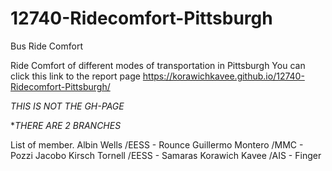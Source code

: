 # 12740-Ridecomfort-Pittsburgh

Bus Ride Comfort 

Ride Comfort of different modes of transportation in Pittsburgh
You can click this link to the report page
https://korawichkavee.github.io/12740-Ridecomfort-Pittsburgh/

*THIS IS NOT THE GH-PAGE*

**THERE ARE 2 BRANCHES*

List of member.
Albin Wells /EESS - Rounce
Guillermo Montero /MMC - Pozzi
Jacobo Kirsch Tornell /EESS - Samaras
Korawich Kavee  /AIS - Finger
